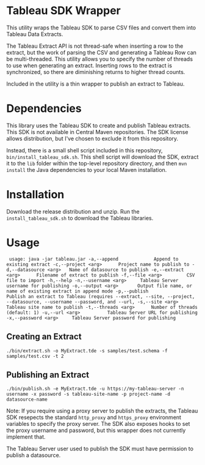 # Tableau SDK Wrapper
This utility wraps the Tableau SDK to parse CSV files and convert them into Tableau Data Extracts.

The Tableau Extract API is not thread-safe when inserting a row to the extract, but the work of parsing the CSV and generating a Tableau Row can be multi-threaded.  This utility allows you to specify the number of threads to use when generating an extract.  Inserting rows to the extract is synchronized, so there are diminishing returns to higher thread counts.

Included in the utility is a thin wrapper to publish an extract to Tableau.

# Dependencies

This library uses the Tableau SDK to create and publish Tableau extracts.  This SDK is not available in Central Maven repositories.  The SDK license allows distribution, but I've chosen to exclude it from this repository.

Instead, there is a small shell script included in this repository, `bin/install_tableau_sdk.sh`.  This shell script will download the SDK, extract it to the `lib` folder within the top-level repository directory, and then `mvn install` the Java dependencies to your local Maven installation.

# Installation
Download the release distribution and unzip.  Run the `install_tableau_sdk.sh` to download the Tableau libraries.

# Usage
`
usage: java -jar tableau.jar
 -a,--append             Append to existing extract
 -c,--project <arg>      Project name to publish to
 -d,--datasource <arg>   Name of datasource to publish
 -e,--extract <arg>      Filename of extract to publish
 -f,--file <arg>         CSV file to import
 -h,--help
 -n,--username <arg>     Tableau Server username for publishing
 -o,--output <arg>       Output file name, or name of existing extract in
                         append mode
 -p,--publish            Publish an extract to Tableau (requires
                         --extract, --site, --project, --datasource,
                         --username --password, and --url,
 -s,--site <arg>         Tableau site name to publish
 -t,--threads <arg>      Number of threads (default: 1)
 -u,--url <arg>          Tableau Server URL for publishing
 -x,--password <arg>     Tableau Server password for publishing`
 
## Creating an Extract
`./bin/extract.sh -o MyExtract.tde -s samples/test.schema -f samples/test.csv -t 2`

## Publishing an Extract
`./bin/publish.sh -e MyExtract.tde -u https://my-tableau-server -n username	-x password -s tableau-site-name -p project-name -d datasource-name`

Note: If you require using a proxy server to publish the extracts, the Tableau SDK resepects the standard `http_proxy` and `https_proxy` environment variables to specify the proxy server.  The SDK also exposes hooks to set the proxy username and password, but this wrapper does not currently implement that.

The Tableau Server user used to publish the SDK must have permission to publish a datasource.
